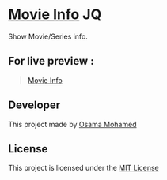 # [Movie Info](https://osama-mohamed.github.io/movie_info_jq) JQ
Show Movie/Series info.


## For live preview :
> [Movie Info](https://osama-mohamed.github.io/movie_info_jq)


## Developer
This project made by [Osama Mohamed](https://www.linkedin.com/in/osama-mohamed-ms/)


## License
This project is licensed under the [MIT License](https://opensource.org/licenses/MIT)
